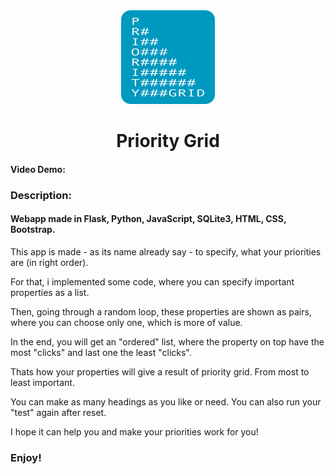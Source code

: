 <div align="center">

<img src="https://github.com/krisbaranski/priority_grid/blob/main/static/assets/priority.png" alt="Priority Grid Logo" width="150" height="150">

# Priority Grid

</div>

#### Video Demo:

### Description:

#### Webapp made in Flask, Python, JavaScript, SQLite3, HTML, CSS, Bootstrap.

This app is made - as its name already say - to specify, what your priorities are (in right order).

For that, i implemented some code, where you can specify important properties as a list.

Then, going through a random loop, these properties are shown as pairs, where you can choose only one, which is more of value.

In the end, you will get an "ordered" list, where the property on top have the most "clicks" and last one the least "clicks".

Thats how your properties will give a result of priority grid. From most to least important.

You can make as many headings as you like or need. You can also run your "test" again after reset.

I hope it can help you and make your priorities work for you!

### Enjoy!
